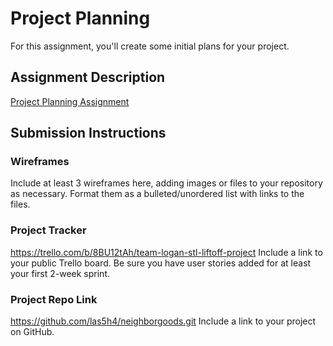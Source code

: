 # Project Planning
For this assignment, you'll create some initial plans for your project.

## Assignment Description
[Project Planning Assignment](https://education.launchcode.org/liftoff/modules/assignments/project-planning)

## Submission Instructions

### Wireframes

Include at least 3 wireframes here, adding images or files to your repository as necessary. Format them as a bulleted/unordered list with links to the files.

### Project Tracker
https://trello.com/b/8BU12tAh/team-logan-stl-liftoff-project
Include a link to your public Trello board. Be sure you have user stories added for at least your first 2-week sprint.

### Project Repo Link
https://github.com/las5h4/neighborgoods.git
Include a link to your project on GitHub.
